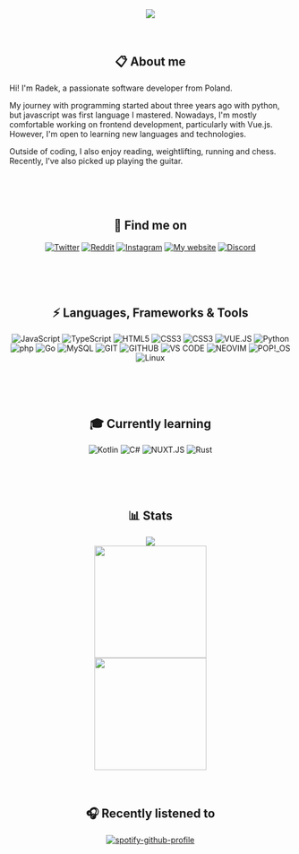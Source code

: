 <div align="center">

<img src="https://readme-typing-svg.demolab.com?font=Righteous&size=40&duration=2000&pause=500&color=E1E1E1&center=true&vCenter=true&repeat=false&width=500&height=64&lines=Hi+there+%F0%9F%91%8B" />

<br />
<br />
<br />

## 📋 About me

<p align="left">      
Hi! I'm Radek, a passionate software developer from Poland.
</p>

<p align="left">      
My journey with programming started about three years ago with python, but javascript was first language I mastered. Nowadays, I'm mostly comfortable working on frontend development, particularly with Vue.js. However, I'm open to learning new languages and technologies. 
</p>

<p align="left">      
Outside of coding, I also enjoy reading, weightlifting, running and chess. Recently, I've also picked up playing the guitar.
</p>
<br />
<br />
<br />


## 🔎 Find me on
[![Twitter](https://img.shields.io/badge/Twitter-black.svg?&style=for-the-badge&logo=X&logoColor=white)](https://x.com/wcale_nie_radek)
[![Reddit](https://img.shields.io/badge/reddit-e03c04.svg?&style=for-the-badge&logo=reddit&logoColor=white)](https://www.reddit.com/user/radeqq007/)
[![Instagram](https://img.shields.io/badge/instagram-fc1f44.svg?&style=for-the-badge&logo=instagram&logoColor=white)](https://www.instagram.com/your.iron.lung/)
[![My website](https://img.shields.io/badge/my_website-ff3cb4.svg?&style=for-the-badge&logo=vue.js&logoColor=white)](https://radeqq007.github.io/portfolio/)
[![Discord](https://img.shields.io/badge/discord-5865F2.svg?&style=for-the-badge&logo=discord&logoColor=white)](https://discordapp.com/users/695965239556177980)

<br />
<br />
<br />

## ⚡ Languages, Frameworks & Tools      
![JavaScript](https://img.shields.io/badge/javascript-%23323330.svg?style=for-the-badge&logo=javascript&logoColor=%23F7DF1E)
![TypeScript](https://img.shields.io/badge/typescript-007ACC.svg?style=for-the-badge&logo=typescript&logoColor=white)
![HTML5](https://img.shields.io/badge/html5-E34C26.svg?style=for-the-badge&logo=html5&logoColor=white)
![CSS3](https://img.shields.io/badge/css3-%231572B6.svg?style=for-the-badge&logo=css3&logoColor=white)
![CSS3](https://img.shields.io/badge/tailwind-38bdf8.svg?style=for-the-badge&logo=tailwindcss&logoColor=white)
![VUE.JS](https://img.shields.io/badge/vue.js-%42b883.svg?style=for-the-badge&logo=vue.js&logoColor=white)
![Python](https://img.shields.io/badge/python-3670A0.svg?style=for-the-badge&logo=python&logoColor=white)
![php](https://img.shields.io/badge/php-787CB5.svg?style=for-the-badge&logo=php&logoColor=white)
![Go](https://img.shields.io/badge/go-00ADD8.svg?style=for-the-badge&logo=go&logoColor=white)
![MySQL](https://img.shields.io/badge/mysql-00758F.svg?style=for-the-badge&logo=mysql&logoColor=F29111)
![GIT](https://img.shields.io/badge/git-F05033.svg?style=for-the-badge&logo=git&logoColor=white)
![GITHUB](https://img.shields.io/badge/github-181717.svg?style=for-the-badge&logo=github&logoColor=white)
![VS CODE](https://img.shields.io/badge/vs_code-0066B8.svg?style=for-the-badge&logo=vscode&logoColor=white)
![NEOVIM](https://img.shields.io/badge/neovim-57A143.svg?style=for-the-badge&logo=neovim&logoColor=white)
![POP!_OS](https://img.shields.io/badge/Pop!__OS-049197.svg?style=for-the-badge&logo=popos&logoColor=white)
![Linux](https://img.shields.io/badge/linux-fbbb14.svg?style=for-the-badge&logo=linux&logoColor=black)


<br />
<br />
<br />


## 🎓 Currently learning

![Kotlin](https://img.shields.io/badge/kotlin-7e52ff.svg?style=for-the-badge&logo=kotlin&logoColor=white)
![C#](https://custom-icon-badges.demolab.com/badge/C%23-9f73d9.svg?style=for-the-badge&logo=cshrp&logoColor=white)
![NUXT.JS](https://img.shields.io/badge/nuxt.js-00DC82.svg?style=for-the-badge&logo=nuxt.js&logoColor=white)
![Rust](https://img.shields.io/badge/rust-f74b00.svg?style=for-the-badge&logo=rust&logoColor=white)


<br />
<br />
<br />

## 📊 Stats
<img src="https://github-readme-stats.vercel.app/api?username=radeqq007&show_icons=true&theme=dracula&hide_border=true" />
<br />
<img src="https://github-readme-streak-stats-salesp07.vercel.app/?user=radeqq007&count_private=true&theme=dracula&hide_border=true" height="200px"/>
<br />
<img src="https://github-readme-stats.vercel.app/api/wakatime?username=@IWillEatYourPancakes&layout=compact&theme=dracula&hide_border=true&langs_count=8" height="200px" />


<br />
<br />
<br />

## 🎧 Recently listened to
[![spotify-github-profile](https://spotify-github-profile.kittinanx.com/api/view?uid=radeqq007&cover_image=true&theme=natemoo-re&show_offline=false&background_color=121212&interchange=false&bar_color=53b14f&bar_color_cover=false)](https://github.com/kittinan/spotify-github-profile)
</div>
